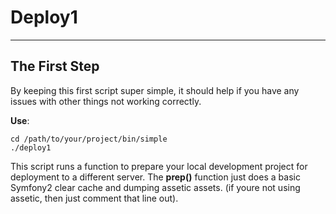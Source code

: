 # Deploy1
--------------------------------------

## The First Step

By keeping this first script super simple, it should help if you have any issues with other
things not working correctly.

__Use__:

    cd /path/to/your/project/bin/simple
    ./deploy1

This script runs a function to prepare your local development project for deployment to a
different server. The __prep()__ function just does a basic Symfony2 clear cache and dumping
assetic assets. (if youre not using assetic, then just comment that line out).


